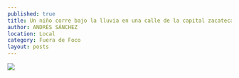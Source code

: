```yaml
---
published: true
title: Un niño corre bajo la lluvia en una calle de la capital zacatecana
author: ANDRÉS SÁNCHEZ
location: Local
category: Fuera de Foco
layout: posts
---
```


![](http://i.imgur.com/W8POdD6m.jpg)
